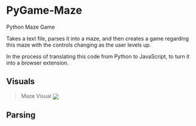 # PyGame-Maze
Python Maze Game

Takes a text file, parses it into a maze, and then creates a game regarding this maze with the controls changing as the user levels up.

In the process of translating this code from Python to JavaScript, to turn it into a browser extension.

## Visuals

> Maze Visual <img src="Images/icon.png" align="center"/>

## Parsing


